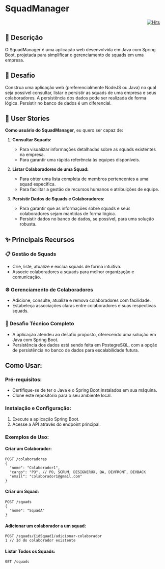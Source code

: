 # SquadManager

<div align="right">

[![Hits](https://hits.sh/github.com/JVSMOTA/SquadManager.svg)](https://hits.sh/github.com/JVSMOTA/SquadManager/)  

</div>

## 📝 Descrição

O SquadManager é uma aplicação web desenvolvida em Java com Spring Boot, projetada para simplificar o gerenciamento de squads em uma empresa.

## 🎯 Desafio

Construa uma aplicação web (preferencialmente NodeJS ou Java) no qual seja possível consultar, listar e persistir as squads de uma empresa e seus colaboradores. A persistência dos dados pode ser realizada de forma lógica. Persistir no banco de dados é um diferencial.

## 🏹 User Stories

**Como usuário do SquadManager**, eu quero ser capaz de:

1. **Consultar Squads:**
   - Para visualizar informações detalhadas sobre as squads existentes na empresa.
   - Para garantir uma rápida referência às equipes disponíveis.

2. **Listar Colaboradores de uma Squad:**
   - Para obter uma lista completa de membros pertencentes a uma squad específica.
   - Para facilitar a gestão de recursos humanos e atribuições de equipe.

3. **Persistir Dados de Squads e Colaboradores:**
   - Para garantir que as informações sobre squads e seus colaboradores sejam mantidas de forma lógica.
   - Persistir dados no banco de dados, se possível, para uma solução robusta.

## ✨ Principais Recursos

### 📋 Gestão de Squads
- Crie, liste, atualize e exclua squads de forma intuitiva.
- Associe colaboradores a squads para melhor organização e comunicação.

### ⚙️ Gerenciamento de Colaboradores
- Adicione, consulte, atualize e remova colaboradores com facilidade.
- Estabeleça associações claras entre colaboradores e suas respectivas squads.

### 🎉 Desafio Técnico Completo
- A aplicação atendeu ao desafio proposto, oferecendo uma solução em Java com Spring Boot.
- Persistência dos dados está sendo feita em PostegreSQL, com a opção de persistência no banco de dados para escalabilidade futura.

## Como Usar:

### Pré-requisitos:
- Certifique-se de ter o Java e o Spring Boot instalados em sua máquina.
- Clone este repositório para o seu ambiente local.

### Instalação e Configuração:
1. Execute a aplicação Spring Boot.
2. Acesse a API através do endpoint principal.

### Exemplos de Uso:

#### Criar um Colaborador:
```http
POST /colaboradores
{
  "nome": "Colaborador1",
  "cargo": "PO", // PO, SCRUM, DESIGNERUX, QA, DEVFRONT, DEVBACK
  "email": "colaborador1@gmail.com"
}
```

#### Criar um Squad:
```http
POST /squads
{
  "nome": "SquadA"
}
```

#### Adicionar um colaborador a um squad:
```http
POST /squads/{idSquad}/adicionar-colaborador
1 // Id do colaborador existente
```

#### Listar Todos os Squads:
```http
GET /squads
```
